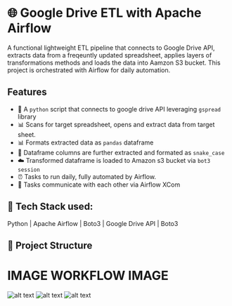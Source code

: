 # 🌐 Google Drive ETL with Apache Airflow

A functional lightweight ETL pipeline that connects to Google Drive API, extracts data from a freqeuntly updated spreadsheet, applies layers of transformations methods and loads the data into Aamzon S3 bucket. This project is orchestrated with Airflow for daily automation.

## Features
* 🔐 A `python` script that connects to google drive API leveraging `gspread` library
* 📊 Scans for target spreadsheet, opens and extract data from target sheet.
* 📊 Formats extracted data as `pandas` dataframe
* 🧹 Dataframe columns are further extracted and formated as `snake_case`
* ☁️ Transformed dataframe is loaded to Amazon s3 bucket via `bot3 session`
* ⏰ Tasks to run daily, fully automated by Airflow.
* 🔄 Tasks communicate with each other via Airflow XCom

## 📌 Tech Stack used: 
Python | Apache Airflow | Boto3 | Google Drive API | Boto3

## 📁 Project Structure


# IMAGE WORKFLOW IMAGE










![alt text](<WhatsApp Image 2025-06-09 at 11.46.55_9b200611.jpg>)
![alt text](image.png)
![alt text](image-1.png)